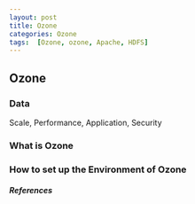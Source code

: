 ```yaml
---
layout: post
title: Ozone
categories: Ozone
tags:  [Ozone, ozone, Apache, HDFS]
---
```

## Ozone

### Data
Scale, Performance, Application, Security

### What is Ozone

### How to set up the Environment of Ozone

##### References